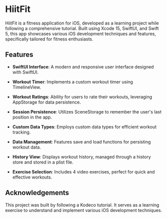 
# HiitFit

HiitFit is a fitness application for iOS, developed as a learning project while following a comprehensive tutorial. Built using Xcode 15, SwiftUI, and Swift 5, this app showcases various iOS development techniques and features, specifically tailored for fitness enthusiasts.


## Features

- **SwiftUI Interface**: A modern and responsive user interface designed with SwiftUI.

- **Workout Timer**: Implements a custom workout timer using TimelineView.

- **Workout Ratings**: Ability for users to rate their workouts, leveraging AppStorage for data persistence.

- **Session Persistence**: Utilizes SceneStorage to remember the user's last position in the app.

- **Custom Data Types**: Employs custom data types for efficient workout tracking.

- **Data Management**: Features save and load functions for persisting workout data.

- **History View**: Displays workout history, managed through a history store and stored in a plist file.

- **Exercise Selection**: Includes 4 video exercises, perfect for quick and effective workouts.



## Acknowledgements

This project was built by following a Kodeco tutorial. It serves as a learning exercise to understand and implement various iOS development techniques.